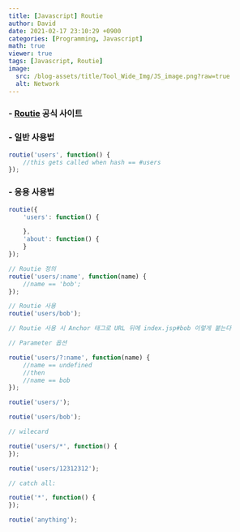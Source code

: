 ```yaml
---
title: [Javascript] Routie
author: David
date: 2021-02-17 23:10:29 +0900
categories: [Programming, Javascript]
math: true
viewer: true
tags: [Javascript, Routie]
image:
  src: /blog-assets/title/Tool_Wide_Img/JS_image.png?raw=true
  alt: Network
---
```


### - [Routie](http://projects.jga.me/routie/) 공식 사이트

### - 일반 사용법
```javascript
routie('users', function() {
    //this gets called when hash == #users
});
```

### - 응용 사용법
```javascript
routie({
    'users': function() {

    },
    'about': function() {
    }
});

// Routie 정의
routie('users/:name', function(name) {
    //name == 'bob';
});

// Routie 사용
routie('users/bob');

// Routie 사용 시 Anchor 태그로 URL 뒤에 index.jsp#bob 이렇게 붙는다

// Parameter 옵션

routie('users/?:name', function(name) {
    //name == undefined
    //then
    //name == bob
});

routie('users/');

routie('users/bob');

// wilecard

routie('users/*', function() {
});

routie('users/12312312');

// catch all:

routie('*', function() {
});

routie('anything');
```